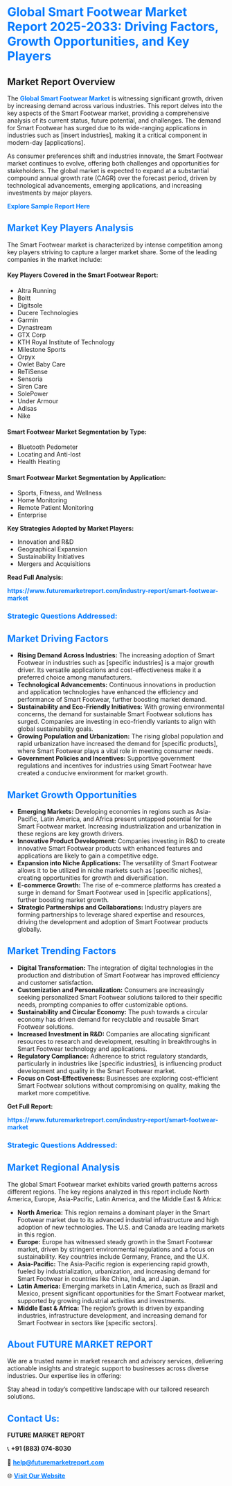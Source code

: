 <h1 style="color: #007BFF;">Global Smart Footwear Market Report 2025-2033: Driving Factors, Growth Opportunities, and Key Players</h1>

<section id="overview">
<h2>Market Report Overview</h2>
<p>The <a href="https://www.futuremarketreport.com/industry-report/smart-footwear-market" style="color: #007BFF; text-decoration: none;"><strong>Global Smart Footwear Market</strong></a> is witnessing significant growth, driven by increasing demand across various industries. This report delves into the key aspects of the Smart Footwear market, providing a comprehensive analysis of its current status, future potential, and challenges. The demand for Smart Footwear has surged due to its wide-ranging applications in industries such as [insert industries], making it a critical component in modern-day [applications].</p>
<p>As consumer preferences shift and industries innovate, the Smart Footwear market continues to evolve, offering both challenges and opportunities for stakeholders. The global market is expected to expand at a substantial compound annual growth rate (CAGR) over the forecast period, driven by technological advancements, emerging applications, and increasing investments by major players.</p>
</section>

<section id="overview">
<p><a href="https://www.futuremarketreport.com/request-sample/reportId=102693" style="color: #007BFF; text-decoration: none;"><strong>Explore Sample Report Here</strong></a></p>
</section>

<section id="key-players">
<h2 style="color: #007BFF;">Market Key Players Analysis</h2>
<p>The Smart Footwear market is characterized by intense competition among key players striving to capture a larger market share. Some of the leading companies in the market include:</p>
<h4>Key Players Covered in the Smart Footwear Report:</h4>
<ul><li>Altra Running</li><li>Boltt</li><li>Digitsole</li><li>Ducere Technologies</li><li>Garmin</li><li>Dynastream</li><li>GTX Corp</li><li>KTH Royal Institute of Technology</li><li>Milestone Sports</li><li>Orpyx</li><li>Owlet Baby Care</li><li>ReTiSense</li><li>Sensoria</li><li>Siren Care</li><li>SolePower</li><li>Under Armour</li><li>Adisas</li><li>Nike</li></ul>
<h4>Smart Footwear Market Segmentation by Type:</h4>
<ul><li>Bluetooth Pedometer</li><li>Locating and Anti-lost</li><li>Health Heating</li></ul>

<h4>Smart Footwear Market Segmentation by Application:</h4>
<ul><li>Sports, Fitness, and Wellness</li><li>Home Monitoring</li><li>Remote Patient Monitoring</li><li>Enterprise</li></ul>
<p><strong>Key Strategies Adopted by Market Players:</strong></p>
<ul>
<li>Innovation and R&D</li>
<li>Geographical Expansion</li>
<li>Sustainability Initiatives</li>
<li>Mergers and Acquisitions</li>
</ul>
</section>

<section>
<p><strong>Read Full Analysis: </strong></p><a href="https://www.futuremarketreport.com/industry-report/smart-footwear-market" style="color: #007BFF; text-decoration: none;"><strong>https://www.futuremarketreport.com/industry-report/smart-footwear-market</strong></a>
<h3 style="color: #007BFF;">Strategic Questions Addressed:</h3>
</section>

<section id="driving-factors">
<h2 style="color: #007BFF;">Market Driving Factors</h2>
<ul>
<li><strong>Rising Demand Across Industries:</strong> The increasing adoption of Smart Footwear in industries such as [specific industries] is a major growth driver. Its versatile applications and cost-effectiveness make it a preferred choice among manufacturers.</li>
<li><strong>Technological Advancements:</strong> Continuous innovations in production and application technologies have enhanced the efficiency and performance of Smart Footwear, further boosting market demand.</li>
<li><strong>Sustainability and Eco-Friendly Initiatives:</strong> With growing environmental concerns, the demand for sustainable Smart Footwear solutions has surged. Companies are investing in eco-friendly variants to align with global sustainability goals.</li>
<li><strong>Growing Population and Urbanization:</strong> The rising global population and rapid urbanization have increased the demand for [specific products], where Smart Footwear plays a vital role in meeting consumer needs.</li>
<li><strong>Government Policies and Incentives:</strong> Supportive government regulations and incentives for industries using Smart Footwear have created a conducive environment for market growth.</li>
</ul>
</section>

<section id="growth-opportunities">
<h2 style="color: #007BFF;">Market Growth Opportunities</h2>
<ul>
<li><strong>Emerging Markets:</strong> Developing economies in regions such as Asia-Pacific, Latin America, and Africa present untapped potential for the Smart Footwear market. Increasing industrialization and urbanization in these regions are key growth drivers.</li>
<li><strong>Innovative Product Development:</strong> Companies investing in R&D to create innovative Smart Footwear products with enhanced features and applications are likely to gain a competitive edge.</li>
<li><strong>Expansion into Niche Applications:</strong> The versatility of Smart Footwear allows it to be utilized in niche markets such as [specific niches], creating opportunities for growth and diversification.</li>
<li><strong>E-commerce Growth:</strong> The rise of e-commerce platforms has created a surge in demand for Smart Footwear used in [specific applications], further boosting market growth.</li>
<li><strong>Strategic Partnerships and Collaborations:</strong> Industry players are forming partnerships to leverage shared expertise and resources, driving the development and adoption of Smart Footwear products globally.</li>
</ul>
</section>

<section id="trending-factors">
<h2 style="color: #007BFF;">Market Trending Factors</h2>
<ul>
<li><strong>Digital Transformation:</strong> The integration of digital technologies in the production and distribution of Smart Footwear has improved efficiency and customer satisfaction.</li>
<li><strong>Customization and Personalization:</strong> Consumers are increasingly seeking personalized Smart Footwear solutions tailored to their specific needs, prompting companies to offer customizable options.</li>
<li><strong>Sustainability and Circular Economy:</strong> The push towards a circular economy has driven demand for recyclable and reusable Smart Footwear solutions.</li>
<li><strong>Increased Investment in R&D:</strong> Companies are allocating significant resources to research and development, resulting in breakthroughs in Smart Footwear technology and applications.</li>
<li><strong>Regulatory Compliance:</strong> Adherence to strict regulatory standards, particularly in industries like [specific industries], is influencing product development and quality in the Smart Footwear market.</li>
<li><strong>Focus on Cost-Effectiveness:</strong> Businesses are exploring cost-efficient Smart Footwear solutions without compromising on quality, making the market more competitive.</li>
</ul>
</section>

<section>
<p><strong>Get Full Report: </strong></p><a href="https://www.futuremarketreport.com/industry-report/smart-footwear-market" style="color: #007BFF; text-decoration: none;"><strong>https://www.futuremarketreport.com/industry-report/smart-footwear-market</strong></a>
<h3 style="color: #007BFF;">Strategic Questions Addressed:</h3>
</section>


<section id="regional-analysis">
<h2 style="color: #007BFF;">Market Regional Analysis</h2>
<p>The global Smart Footwear market exhibits varied growth patterns across different regions. The key regions analyzed in this report include North America, Europe, Asia-Pacific, Latin America, and the Middle East & Africa:</p>
<ul>
<li><strong>North America:</strong> This region remains a dominant player in the Smart Footwear market due to its advanced industrial infrastructure and high adoption of new technologies. The U.S. and Canada are leading markets in this region.</li>
<li><strong>Europe:</strong> Europe has witnessed steady growth in the Smart Footwear market, driven by stringent environmental regulations and a focus on sustainability. Key countries include Germany, France, and the U.K.</li>
<li><strong>Asia-Pacific:</strong> The Asia-Pacific region is experiencing rapid growth, fueled by industrialization, urbanization, and increasing demand for Smart Footwear in countries like China, India, and Japan.</li>
<li><strong>Latin America:</strong> Emerging markets in Latin America, such as Brazil and Mexico, present significant opportunities for the Smart Footwear market, supported by growing industrial activities and investments.</li>
<li><strong>Middle East & Africa:</strong> The region’s growth is driven by expanding industries, infrastructure development, and increasing demand for Smart Footwear in sectors like [specific sectors].</li>
</ul>
</section>

<footer>
<h2 style="color: #007BFF;">About FUTURE MARKET REPORT</h2>
<p>We are a trusted name in market research and advisory services, delivering actionable insights and strategic support to businesses across diverse industries. Our expertise lies in offering:</p>

<p>Stay ahead in today’s competitive landscape with our tailored research solutions.</p>

<h2 style="color: #007BFF;">Contact Us:</h2>
<p><strong>FUTURE MARKET REPORT</strong></p>
<p>📞 <strong>+91 (883) 074-8030</strong></p>
<p>📧 <strong><a href="mailto:help@futuremarketreport.com" style="color: #007BFF;">help@futuremarketreport.com</a></strong></p>
<p>🌐 <strong><a href="https://www.futuremarketreport.com/" style="color: #007BFF;">Visit Our Website</a></strong></p>
</footer>